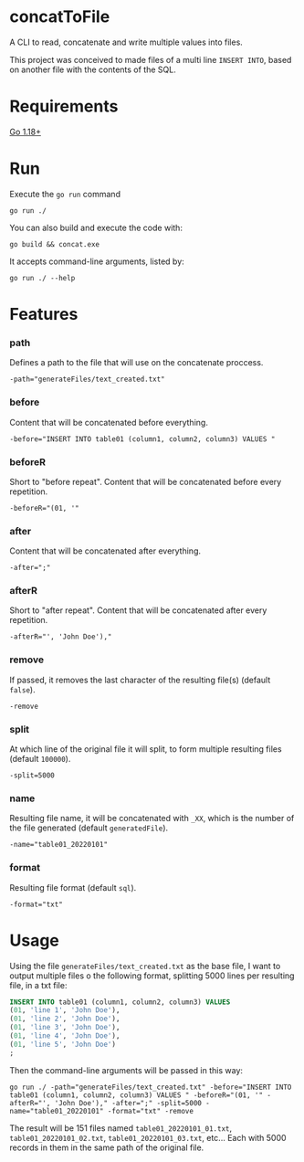 # concatToFile

A CLI to read, concatenate and write multiple values into files.

This project was conceived to made files of a multi line `INSERT INTO`, based on another file with the contents of the SQL.

# Requirements

[Go 1.18+](https://go.dev/dl/)

# Run

Execute the `go run` command

    go run ./

You can also build and execute the code with:

    go build && concat.exe

It accepts command-line arguments, listed by: 

    go run ./ --help

# Features

### path

Defines a path to the file that will use on the concatenate proccess.

    -path="generateFiles/text_created.txt"

### before

Content that will be concatenated before everything.

    -before="INSERT INTO table01 (column1, column2, column3) VALUES "

### beforeR

Short to "before repeat". Content that will be concatenated before every repetition.

    -beforeR="(01, '"

### after

Content that will be concatenated after everything.

    -after=";"

### afterR

Short to "after repeat". Content that will be concatenated after every repetition.

    -afterR="', 'John Doe'),"

### remove

If passed, it removes the last character of the resulting file(s) (default `false`).

    -remove

### split

At which line of the original file it will split, to form multiple resulting files (default `100000`).

    -split=5000

### name

Resulting file name, it will be concatenated with `_XX`, which is the number of the file generated (default `generatedFile`).

    -name="table01_20220101"

### format

Resulting file format (default `sql`).

    -format="txt"

# Usage

Using the file `generateFiles/text_created.txt` as the base file, I want to output multiple files o the following format, splitting 5000 lines per resulting file, in a txt file:

```sql
INSERT INTO table01 (column1, column2, column3) VALUES 
(01, 'line 1', 'John Doe'),
(01, 'line 2', 'John Doe'),
(01, 'line 3', 'John Doe'),
(01, 'line 4', 'John Doe'),
(01, 'line 5', 'John Doe')
;
```

Then the command-line arguments will be passed in this way:

    go run ./ -path="generateFiles/text_created.txt" -before="INSERT INTO table01 (column1, column2, column3) VALUES " -beforeR="(01, '" -afterR="', 'John Doe')," -after=";" -split=5000 -name="table01_20220101" -format="txt" -remove

The result will be 151 files named `table01_20220101_01.txt`, `table01_20220101_02.txt`, `table01_20220101_03.txt`, etc... Each with 5000 records in them in the same path of the original file.